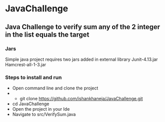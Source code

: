 # JavaChallenge

## Java Challenge to verify sum any of the 2 integer in the list equals the target

### Jars
Simple java project requires two jars added in external library
Junit-4.13.jar
Hamcrest-all-1-3.jar

### Steps to install and run
- Open command line and clone the project
- - git clone https://github.com/ishankhaneja/JavaChallenge.git
- cd JavaChallenge
- Open the project in your Ide
- Navigate to src/VerifySum.java

